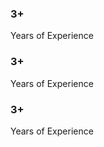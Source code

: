 <div className="relative w-full my-10">
    <div className="grid grid-cols-3 gap-5">
    <div className="relative col-span-3 sm:col-span-1">
        <div className="relative w-full p-4 bg-purple-700 rounded-lg text-center">
        <h3 className="text-6xl font-bold text-black mb-3">3+</h3>
        <span className="text-white">Years of Experience</span>
        </div>
    </div>
    <div className="relative col-span-3 sm:col-span-1">
        <div className="relative w-full p-4 bg-purple-700 rounded-lg text-center">
        <h3 className="text-6xl font-bold text-black mb-3">3+</h3>
        <span className="text-white">Years of Experience</span>
        </div>
    </div>
    <div className="relative col-span-3 sm:col-span-1">
        <div className="relative w-full p-4 bg-purple-700 rounded-lg text-center">
        <h3 className="text-6xl font-bold text-black mb-3">3+</h3>
        <span className="text-white">Years of Experience</span>
        </div>
    </div>
    </div>
</div>
